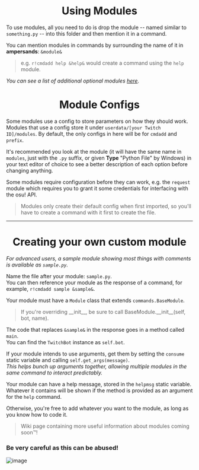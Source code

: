 <div align="center">

# Using Modules
</div>

To use modules, all you need to do is drop the module -- named similar to `something.py` -- into this folder and then mention it in a command.

You can mention modules in commands by surrounding the name of it in **ampersands**: `&module&`
> e.g. `r!cmdadd help &help&` would create a command using the `help` module.

*You can see a list of additional optional modules [here](https://github.com/jack-avery/rasbot-modules).*

<div align="center">

# Module Configs
</div>

Some modules use a config to store parameters on how they should work. Modules that use a config store it under `userdata/[your Twitch ID]/modules`. By default, the only configs in here will be for `cmdadd` and `prefix`.

It's recommended you look at the module (it will have the same name in `modules`, just with the `.py` suffix, or given **Type** "Python File" by Windows) in your text editor of choice to see a better description of each option before changing anything.

Some modules require configuration before they can work, e.g. the `request` module which requires you to grant it some credentials for interfacing with the osu! API.

> Modules only create their default config when first imported, so you'll have to create a command with it first to create the file.

---

<div align="center">

# Creating your own custom module
</div>

*For advanced users, a sample module showing most things with comments is available as `sample.py`.*

Name the file after your module: `sample.py`.<br/>
You can then reference your module as the response of a command, for example, `r!cmdadd sample &sample&`.

Your module must have a `Module` class that extends `commands.BaseModule`.<br/>
> If you're overriding \_\_init__, be sure to call BaseModule.\_\_init__(self, bot, name).

The code that replaces `&sample&` in the response goes in a method called `main`.<br/>
You can find the `TwitchBot` instance as `self.bot`.<br/>

If your module intends to use arguments, get them by setting the `consume` static variable and calling `self.get_args(message)`.<br/>
*This helps bunch up arguments together, allowing multiple modules in the same command to interact predictably.*

Your module can have a help message, stored in the `helpmsg` static variable.<br/>
Whatever it contains will be shown if the method is provided as an argument for the `help` command.

Otherwise, you're free to add whatever you want to the module, as long as you know how to code it.
> Wiki page containing more useful information about modules coming soon™️!

### **Be very careful as this can be abused!**<br/>

![image](https://user-images.githubusercontent.com/47289484/193102564-6245c687-6e25-4f90-a1a8-37d6d2fb91da.png)
